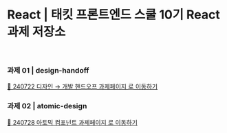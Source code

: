 # React | 태킷 프론트엔드 스쿨 10기 React 과제 저장소

<br>

### 과제 01 | design-handoff

[🎨 240722 디자인 → 개발 핸드오프 과제페이지 로 이동하기](01-design-handof/README.md)
<br>

### 과제 02 | atomic-design

[🧩 240728 아토믹 컴포넌트 과제페이지 로 이동하기](02-atomic-design/README.md)<br>
